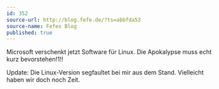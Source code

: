 ```yaml
---
id: 352
source-url: http://blog.fefe.de/?ts=abbfda53
source-name: Fefes Blog
published: true
---
```

Microsoft verschenkt jetzt Software für Linux. Die Apokalypse muss echt kurz bevorstehen!1!!

Update: Die Linux-Version segfaultet bei mir aus dem Stand. Vielleicht haben wir doch noch Zeit.
